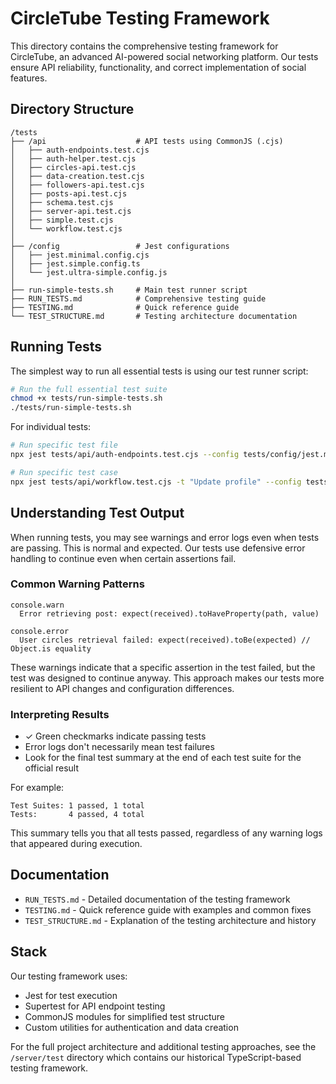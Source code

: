 # CircleTube Testing Framework

This directory contains the comprehensive testing framework for CircleTube, an advanced AI-powered social networking platform. Our tests ensure API reliability, functionality, and correct implementation of social features.

## Directory Structure

```
/tests
├── /api                    # API tests using CommonJS (.cjs)
│   ├── auth-endpoints.test.cjs
│   ├── auth-helper.test.cjs
│   ├── circles-api.test.cjs
│   ├── data-creation.test.cjs
│   ├── followers-api.test.cjs
│   ├── posts-api.test.cjs
│   ├── schema.test.cjs
│   ├── server-api.test.cjs
│   ├── simple.test.cjs
│   └── workflow.test.cjs
│
├── /config                 # Jest configurations
│   ├── jest.minimal.config.cjs
│   ├── jest.simple.config.ts
│   └── jest.ultra-simple.config.js
│
├── run-simple-tests.sh     # Main test runner script
├── RUN_TESTS.md            # Comprehensive testing guide
├── TESTING.md              # Quick reference guide
└── TEST_STRUCTURE.md       # Testing architecture documentation
```

## Running Tests

The simplest way to run all essential tests is using our test runner script:

```bash
# Run the full essential test suite
chmod +x tests/run-simple-tests.sh
./tests/run-simple-tests.sh
```

For individual tests:

```bash
# Run specific test file
npx jest tests/api/auth-endpoints.test.cjs --config tests/config/jest.minimal.config.cjs

# Run specific test case
npx jest tests/api/workflow.test.cjs -t "Update profile" --config tests/config/jest.minimal.config.cjs
```

## Understanding Test Output

When running tests, you may see warnings and error logs even when tests are passing. This is normal and expected. Our tests use defensive error handling to continue even when certain assertions fail.

### Common Warning Patterns

```
console.warn
  Error retrieving post: expect(received).toHaveProperty(path, value)
```

```
console.error
  User circles retrieval failed: expect(received).toBe(expected) // Object.is equality
```

These warnings indicate that a specific assertion in the test failed, but the test was designed to continue anyway. This approach makes our tests more resilient to API changes and configuration differences.

### Interpreting Results

- ✓ Green checkmarks indicate passing tests
- Error logs don't necessarily mean test failures
- Look for the final test summary at the end of each test suite for the official result

For example:
```
Test Suites: 1 passed, 1 total
Tests:       4 passed, 4 total
```

This summary tells you that all tests passed, regardless of any warning logs that appeared during execution.

## Documentation

- `RUN_TESTS.md` - Detailed documentation of the testing framework
- `TESTING.md` - Quick reference guide with examples and common fixes  
- `TEST_STRUCTURE.md` - Explanation of the testing architecture and history

## Stack

Our testing framework uses:
- Jest for test execution
- Supertest for API endpoint testing
- CommonJS modules for simplified test structure
- Custom utilities for authentication and data creation

For the full project architecture and additional testing approaches, see the `/server/test` directory which contains our historical TypeScript-based testing framework.